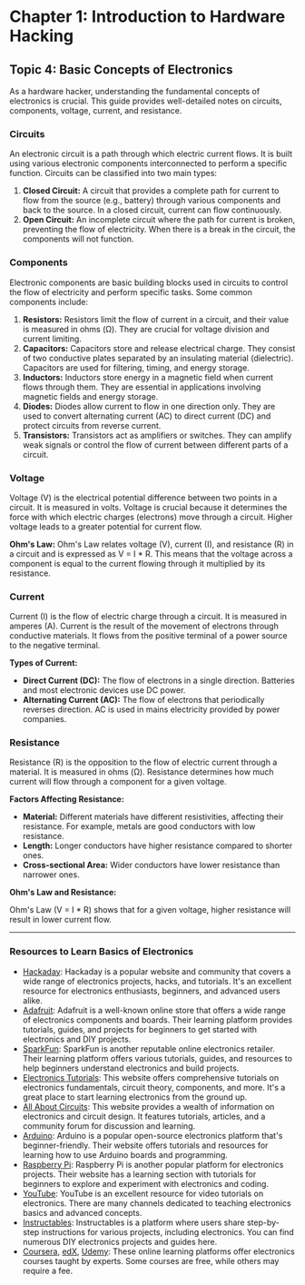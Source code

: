# Chapter 1: Introduction to Hardware Hacking
## Topic 4: Basic Concepts of Electronics

As a hardware hacker, understanding the fundamental concepts of electronics is crucial. This guide provides well-detailed notes on circuits, components, voltage, current, and resistance.

### Circuits

An electronic circuit is a path through which electric current flows. It is built using various electronic components interconnected to perform a specific function. Circuits can be classified into two main types:

1. **Closed Circuit:** A circuit that provides a complete path for current to flow from the source (e.g., battery) through various components and back to the source. In a closed circuit, current can flow continuously.
2. **Open Circuit:** An incomplete circuit where the path for current is broken, preventing the flow of electricity. When there is a break in the circuit, the components will not function.

### Components

Electronic components are basic building blocks used in circuits to control the flow of electricity and perform specific tasks. Some common components include:

1. **Resistors:** Resistors limit the flow of current in a circuit, and their value is measured in ohms (Ω). They are crucial for voltage division and current limiting.
2. **Capacitors:** Capacitors store and release electrical charge. They consist of two conductive plates separated by an insulating material (dielectric). Capacitors are used for filtering, timing, and energy storage.
3. **Inductors:** Inductors store energy in a magnetic field when current flows through them. They are essential in applications involving magnetic fields and energy storage.
4. **Diodes:** Diodes allow current to flow in one direction only. They are used to convert alternating current (AC) to direct current (DC) and protect circuits from reverse current.
5. **Transistors:** Transistors act as amplifiers or switches. They can amplify weak signals or control the flow of current between different parts of a circuit.

### Voltage

Voltage (V) is the electrical potential difference between two points in a circuit. It is measured in volts. Voltage is crucial because it determines the force with which electric charges (electrons) move through a circuit. Higher voltage leads to a greater potential for current flow.

**Ohm's Law:** Ohm's Law relates voltage (V), current (I), and resistance (R) in a circuit and is expressed as V = I * R. This means that the voltage across a component is equal to the current flowing through it multiplied by its resistance.

### Current

Current (I) is the flow of electric charge through a circuit. It is measured in amperes (A). Current is the result of the movement of electrons through conductive materials. It flows from the positive terminal of a power source to the negative terminal.

**Types of Current:**

* **Direct Current (DC):** The flow of electrons in a single direction. Batteries and most electronic devices use DC power.
* **Alternating Current (AC):** The flow of electrons that periodically reverses direction. AC is used in mains electricity provided by power companies.

### Resistance

Resistance (R) is the opposition to the flow of electric current through a material. It is measured in ohms (Ω). Resistance determines how much current will flow through a component for a given voltage. 

**Factors Affecting Resistance:**

* **Material:** Different materials have different resistivities, affecting their resistance. For example, metals are good conductors with low resistance.
* **Length:** Longer conductors have higher resistance compared to shorter ones.
* **Cross-sectional Area:** Wider conductors have lower resistance than narrower ones.

**Ohm's Law and Resistance:** 

Ohm's Law (V = I * R) shows that for a given voltage, higher resistance will result in lower current flow.

---

### Resources to Learn Basics of Electronics
- [Hackaday](https://hackaday.com/): Hackaday is a popular website and community that covers a wide range of electronics projects, hacks, and tutorials. It's an excellent resource for electronics enthusiasts, beginners, and advanced users alike.
- [Adafruit](https://learn.adafruit.com/): Adafruit is a well-known online store that offers a wide range of electronics components and boards. Their learning platform provides tutorials, guides, and projects for beginners to get started with electronics and DIY projects.
- [SparkFun](https://learn.sparkfun.com/): SparkFun is another reputable online electronics retailer. Their learning platform offers various tutorials, guides, and resources to help beginners understand electronics and build projects.
- [Electronics Tutorials](https://www.electronics-tutorials.ws/): This website offers comprehensive tutorials on electronics fundamentals, circuit theory, components, and more. It's a great place to start learning electronics from the ground up.
- [All About Circuits](https://www.allaboutcircuits.com/): This website provides a wealth of information on electronics and circuit design. It features tutorials, articles, and a community forum for discussion and learning.
- [Arduino](https://www.arduino.cc/): Arduino is a popular open-source electronics platform that's beginner-friendly. Their website offers tutorials and resources for learning how to use Arduino boards and programming.
- [Raspberry Pi](https://www.raspberrypi.org/): Raspberry Pi is another popular platform for electronics projects. Their website has a learning section with tutorials for beginners to explore and experiment with electronics and coding.
- [YouTube](https://www.youtube.com/): YouTube is an excellent resource for video tutorials on electronics. There are many channels dedicated to teaching electronics basics and advanced concepts.
- [Instructables](https://www.instructables.com/): Instructables is a platform where users share step-by-step instructions for various projects, including electronics. You can find numerous DIY electronics projects and guides here.
- [Coursera](https://www.coursera.org/), [edX](https://www.edx.org/), [Udemy](https://www.udemy.com/): These online learning platforms offer electronics courses taught by experts. Some courses are free, while others may require a fee.
